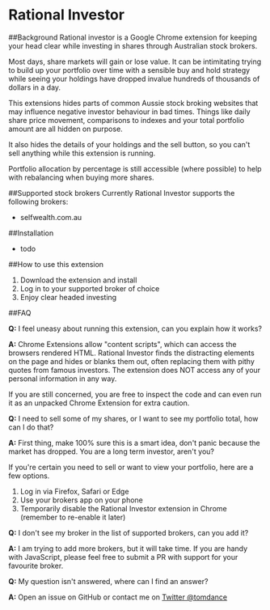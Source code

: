 # Rational Investor
##Background
Rational investor is a Google Chrome extension for keeping your head clear while investing in shares through Australian stock brokers. 

Most days, share markets will gain or lose value. It can be intimitating trying to build up your portfolio over time with a sensible buy and hold strategy while seeing your holdings have dropped invalue hundreds of thousands of dollars in a day. 

This extensions hides parts of common Aussie stock broking websites that may influence negative investor behaviour in bad times. Things like daily share price movement, comparisons to indexes and your total portfolio amount are all hidden on purpose. 

It also hides the details of your holdings and the sell button, so you can't sell anything while this extension is running. 

Portfolio allocation by percentage is still accessible (where possible) to help with rebalancing when buying more shares. 

##Supported stock brokers
Currently Rational Investor supports the following brokers:

* selfwealth.com.au

##Installation

* todo

##How to use this extension

1. Download the extension and install
2. Log in to your supported broker of choice
3. Enjoy clear headed investing

##FAQ

**Q:** I feel uneasy about running this extension, can you explain how it works?

**A:** Chrome Extensions allow "content scripts", which can access the browsers rendered HTML. Rational Investor finds the distracting elements on the page and hides or blanks them out, often replacing them with pithy quotes from famous investors. The extension does NOT access any of your personal information in any way. 

If you are still concerned, you are free to inspect the code and can even run it as an unpacked Chrome Extension for extra caution. 


**Q:** I need to sell some of my shares, or I want to see my portfolio total, how can I do that?

**A:** First thing, make 100% sure this is a smart idea, don't panic because the market has dropped. You are a long term investor, aren't you?

If you're certain you need to sell or want to view your portfolio, here are a few options. 

1. Log in via Firefox, Safari or Edge
2. Use your brokers app on your phone
3. Temporarily disable the Rational Investor extension in Chrome (remember to re-enable it later)


**Q:** I don't see my broker in the list of supported brokers, can you add it?

**A:** I am trying to add more brokers, but it will take time. If you are handy with JavaScript, please feel free to submit a PR with support for your favourite broker. 


**Q:** My question isn't answered, where can I find an answer?

**A:** Open an issue on GitHub or contact me on [Twitter @tomdance](https://twitter.com/tomdance)
